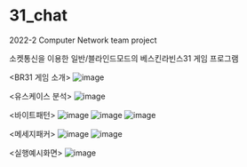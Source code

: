 # 31_chat

2022-2 Computer Network team project

소켓통신을 이용한 일반/블라인드모드의 베스킨라빈스31 게임 프로그램

<BR31 게임 소개>
![image](https://user-images.githubusercontent.com/65672220/208437678-1b55fad8-37d1-442a-8583-8f4eff68f94d.png)

<유스케이스 분석>
![image](https://user-images.githubusercontent.com/65672220/208437738-fc5b5164-9cf9-49bc-993f-2497523ade65.png)

<바이트패턴>
![image](https://user-images.githubusercontent.com/65672220/208437810-4b10875d-c41d-47e6-8c9e-d53dcf13dfe2.png)
![image](https://user-images.githubusercontent.com/65672220/208437837-61b8e33a-dd3d-414d-81e1-2458eed0f2fc.png)
![image](https://user-images.githubusercontent.com/65672220/208437847-c203bffb-a5ac-4d21-84c2-b555bb5ad1bd.png)

<메세지패커>
![image](https://user-images.githubusercontent.com/65672220/208437863-16370283-a050-466d-92d9-74ed172b5b00.png)
![image](https://user-images.githubusercontent.com/65672220/208437895-705bc8c9-dc34-49ad-99cf-f8fc13685ca6.png)

<실행예시화면>
![image](https://user-images.githubusercontent.com/65672220/208438159-3f09b0d9-4de1-4bfb-b99b-56882d47325c.png)
